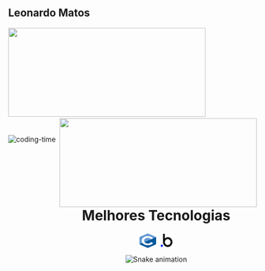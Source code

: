 ## Leonardo Matos

<div>
  
  <img  height="180em" width = 400 src="https://github-readme-stats.vercel.app/api?username=Leo3xM&show_icons=true&theme=dark&include_all_commits=true&count_private=true"/>
  <img align="right" height="180em" width = 400 src="https://github-readme-stats.vercel.app/api/top-langs/?username=Leo3xM&layout=compact&langs_count=16&theme=dark"/>
</div>
<br>

<div  align="center"> 
  <div style="display: inline_block"><br>
    <img align="left" height="250" alt="coding-time" src="code.gif">
    <h1 align="center">Melhores Tecnologias </h1>
    <img align="center" height="30" width="40" alt="c-icon" src="https://raw.githubusercontent.com/devicons/devicon/master/icons/c/c-original.svg">
    <img align="center" height="30" width="30" alt="bubble.io-icon" src="https://github.com/Leo3xM/Leo3xM/blob/main/bubble.io%20logo.png">
   </div>
  
![Snake animation](https://github.com/LuigiGF/LuigiGF/blob/output/github-contribution-grid-snake.svg)
